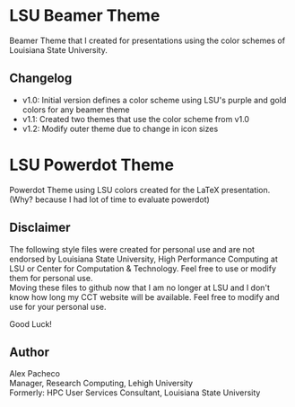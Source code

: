 # LSU Beamer Theme

Beamer Theme that I created for presentations using the color schemes of Louisiana State University.

## Changelog

 * v1.0: Initial version defines a color scheme using LSU's purple and gold colors for any beamer theme
 * v1.1: Created two themes that use the color scheme from v1.0
 * v1.2: Modify outer theme due to change in icon sizes

# LSU Powerdot Theme
Powerdot Theme using LSU colors created for the LaTeX presentation. (Why? because I had lot of time to 
evaluate powerdot)

## Disclaimer

The following style files were created for personal use and are not endorsed by Louisiana State University, 
High Performance Computing at LSU or Center for Computation & Technology. Feel free to use or modify them for 
personal use.  
Moving these files to github now that I am no longer at LSU and I don't know how long my CCT website will 
be available. Feel free to modify and use for your personal use.   

Good Luck!

## Author

Alex Pacheco  
Manager, Research Computing, Lehigh University  
Formerly: HPC User Services Consultant, Louisiana State University  

